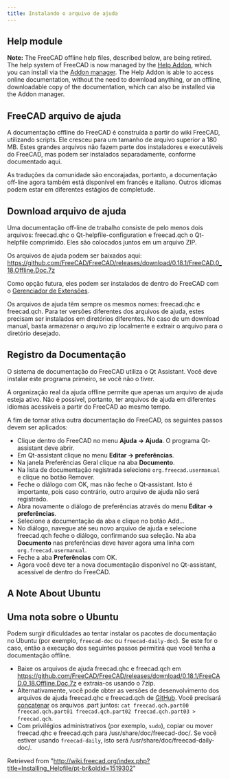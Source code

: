 ```yaml
---
title: Instalando o arquivo de ajuda
---
```

## Help module

**Note:** The FreeCAD offline help files, described below, are being retired. The help system of FreeCAD is now managed by the [Help Addon](https://github.com/yorikvanhavre/FreeCAD-Help), which you can install via the [Addon manager](/Std_AddonMgr "Std AddonMgr"). The Help Addon is able to access online documentation, without the need to download anything, or an offline, downloadable copy of the documentation, which can also be installed via the Addon manager.

## FreeCAD arquivo de ajuda

A documentação offline do FreeCAD é construída a partir do wiki FreeCAD, utilizando scripts. Ele cresceu para um tamanho de arquivo superior a 180 MB. Estes grandes arquivos não fazem parte dos instaladores e executáveis do FreeCAD, mas podem ser instalados separadamente, conforme documentado aqui.

As traduções da comunidade são encorajadas, portanto, a documentação off-line agora também está disponível em francês e italiano. Outros idiomas podem estar em diferentes estágios de completude.

## Download arquivo de ajuda

Uma documentação off-line de trabalho consiste de pelo menos dois arquivos: freecad.qhc o Qt-helpfile-configuration e freecad.qch o Qt-helpfile comprimido. Eles são colocados juntos em um arquivo ZIP.

Os arquivos de ajuda podem ser baixados aqui: <https://github.com/FreeCAD/FreeCAD/releases/download/0.18.1/FreeCAD.0_18.Offline.Doc.7z>

Como opção futura, eles podem ser instalados de dentro do FreeCAD com o [Gerenciador de Extensões](/Std_AddonMgr/pt-br "Std AddonMgr/pt-br").

Os arquivos de ajuda têm sempre os mesmos nomes: freecad.qhc e freecad.qch. Para ter versões diferentes dos arquivos de ajuda, estes precisam ser instalados em diretórios diferentes. No caso de um download manual, basta armazenar o arquivo zip localmente e extrair o arquivo para o diretório desejado.

## Registro da Documentação

O sistema de documentação do FreeCAD utiliza o Qt Assistant. Você deve instalar este programa primeiro, se você não o tiver.

A organização real da ajuda offline permite que apenas um arquivo de ajuda esteja ativo. Não é possível, portanto, ter arquivos de ajuda em diferentes idiomas acessíveis a partir do FreeCAD ao mesmo tempo.

A fim de tornar ativa outra documentação do FreeCAD, os seguintes passos devem ser aplicados:

* Clique dentro do FreeCAD no menu **Ajuda → Ajuda**. O programa Qt-assistant deve abrir.
* Em Qt-assistant clique no menu **Editar → preferências**.
* Na janela Preferências Geral clique na aba **Documento**.
* Na lista de documentação registrada selecione `org.freecad.usermanual` e clique no botão Remover.
* Feche o diálogo com OK, mas não feche o Qt-assistant. Isto é importante, pois caso contrário, outro arquivo de ajuda não será registrado.
* Abra novamente o diálogo de preferências através do menu **Editar → preferências**.
* Selecione a documentação da aba e clique no botão Add...
* No diálogo, navegue até seu novo arquivo de ajuda e selecione freecad.qch feche o diálogo, confirmando sua seleção. Na aba **Documento** nas preferências deve haver agora uma linha com `org.freecad.usermanual`.
* Feche a aba **Preferências** com OK.
* Agora você deve ter a nova documentação disponível no Qt-assistant, acessível de dentro do FreeCAD.

## A Note About Ubuntu

## Uma nota sobre o Ubuntu

Podem surgir dificuldades ao tentar instalar os pacotes de documentação no Ubuntu (por exemplo, `freecad-doc` ou `freecad-daily-doc`). Se este for o caso, então a execução dos seguintes passos permitirá que você tenha a documentação offline.

* Baixe os arquivos de ajuda freecad.qhc e freecad.qch em <https://github.com/FreeCAD/FreeCAD/releases/download/0.18.1/FreeCAD.0_18.Offline.Doc.7z> e extraia-os usando o 7zip.
* Alternativamente, você pode obter as versões de desenvolvimento dos arquivos de ajuda freecad.qhc e freecad.qch de [GitHub](https://github.com/FreeCAD/FreeCAD/tree/master/src/Doc). Você precisará [concatenar](http://man7.org/linux/man-pages/man1/cat.1.html) os arquivos .part juntos: `cat freecad.qch.part00 freecad.qch.part01 freecad.qch.part02 freecad.qch.part03 > freecad.qch`.
* Com privilégios administrativos (por exemplo, `sudo`), copiar ou mover freecad.qhc e freecad.qch para /usr/share/doc/freecad-doc/. Se você estiver usando `freecad-daily`, isto será /usr/share/doc/freecad-daily-doc/.

Retrieved from "<http://wiki.freecad.org/index.php?title=Installing_Helpfile/pt-br&oldid=1519302>"